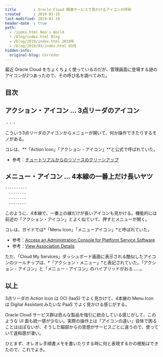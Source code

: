 ```yaml
---
title        : Oracle Cloud 関連サービスで見かけるアイコンの呼称
created      : 2019-03-19
last-modified: 2019-03-19
header-date  : true
path:
  - /index.html Neo's World
  - /blog/index.html Blog
  - /blog/2019/index.html 2019年
  - /blog/2019/03/index.html 03月
hidden-info:
  original-blog: Corredor
---
```


最近 Oracle Cloud をちょくちょく使っているのだが、管理画面に登場する謎のアイコンが2つあったので、その呼び名を調べてみた。

## 目次

## アクション・アイコン … 3点リーダのアイコン

```
・・・
```

こういう3点リーダのアイコンからメニューが開いて、何か操作できたりするモノがある。

コレは、**「Action Icon」「アクション・アイコン」**と公式で呼ばれていた。

- 参考：[チュートリアルからのリソースのクリーンアップ](https://docs.oracle.com/cd/E97706_01/Content/GSG/Tasks/terminating_resources.htm)

## メニュー・アイコン … 4本線の一番上だけ長いヤツ

```
----------
　--------
　--------
　--------
```

このように、4本線で、一番上の線だけが長いアイコンも見かける。機能的には前述の「アクション・アイコン」とよく似ていて、押すとメニューが開く。

コレは、ガイドでは*「Menu Icon」「メニューアイコン」*と呼ばれていた。

- 参考：[Access an Administration Console for Platform Service Software](https://docs.oracle.com/en/cloud/paas/psmon/access-administration-console-platform-service-software.html)
- 参考：[View Association Details](https://docs.oracle.com/en/cloud/paas/psmon/view-association-details.html)

ただ、「Cloud My Services」ダッシュボード画面に表示される酷似したアイコンのツールチップは、*「アクション・メニュー」*と表記されていた。「アクション・アイコン」と「メニュー・アイコン」のハイブリッドがおる……。

## 以上

3点リーダの Action Icon は OCI (IaaS) でよく見かけて、4本線の Menu Icon は Digital Assistant みたいな PaaS でよく見かける感じがする。

Oracle Cloud サービス群は色んな製品を強引に統合している感じがして、このような UI 面も統一感が少ない。実際の操作上は「アイコンの違い」自体で困ることはほぼないが、そうした細部からの思想がサービスごとに違うので、使っていて違和感が凄い。

ひとまず、オレオレ手順書メモを書いたりする時に何と表現するかの根拠はできたので、これでよき。
